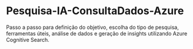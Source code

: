 # Pesquisa-IA-ConsultaDados-Azure
Passo a passo para definição do objetivo, escolha do tipo de pesquisa, ferramentas úteis, análise de dados e geração de insights utilizando Azure Cognitive Search.
